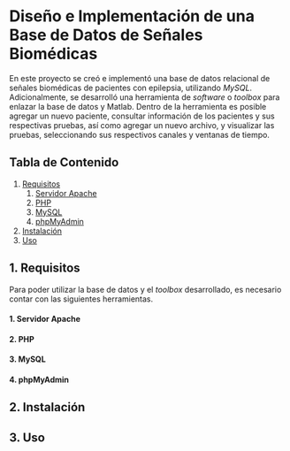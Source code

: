 # Diseño e Implementación de una Base de Datos de Señales Biomédicas

En este proyecto se creó e implementó una base de datos relacional de señales biomédicas de pacientes con epilepsia, utilizando *MySQL*. Adicionalmente, se desarrolló una herramienta de *software* o *toolbox* para enlazar la base de datos y Matlab. Dentro de la herramienta es posible agregar un nuevo paciente, consultar información de los pacientes y sus respectivas pruebas, así como agregar un nuevo archivo, y visualizar las pruebas, seleccionando sus respectivos canales y ventanas de tiempo.

## Tabla de Contenido
1. [Requisitos](##Requisitos)
    1. [Servidor Apache](###Servidor-Apache)
    2. [PHP](###PHP)
    3. [MySQL](###MySQL)
    4. [phpMyAdmin](###phpMyAdmin)
2. [Instalación](##Instalación)
3. [Uso](##Uso)

## 1. Requisitos
Para poder utilizar la base de datos y el *toolbox* desarrollado, es necesario contar con las siguientes herramientas.
####  1. Servidor Apache

####  2. PHP
####  3. MySQL
####  4. phpMyAdmin

## 2. Instalación

## 3. Uso
